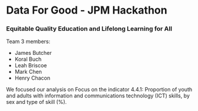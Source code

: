 # Data For Good - JPM Hackathon 
### Equitable Quality Education and Lifelong Learning for All


Team 3 members:
- James Butcher
- Koral Buch
- Leah Briscoe
- Mark Chen
- Henry Chacon

We focused our analysis on Focus on the indicator 4.4.1: Proportion of youth and adults with information and communications technology (ICT) skills, by sex and type of skill (%).
